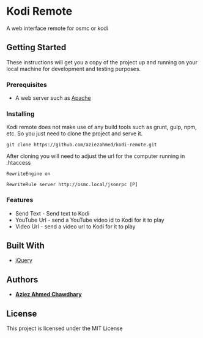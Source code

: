 # Kodi Remote

A web interface remote for osmc or kodi

## Getting Started

These instructions will get you a copy of the project up and running on your local machine for development and testing purposes. 

### Prerequisites

* A web server such as [Apache](http://httpd.apache.org)

### Installing

Kodi remote does not make use of any build tools such as grunt, gulp, npm, etc. So you just need to clone the project and serve it.

```
git clone https://github.com/aziezahmed/kodi-remote.git
```

After cloning you will need to adjust the url for the computer running in .htaccess

```
RewriteEngine on

RewriteRule server http://osmc.local/jsonrpc [P]
```

### Features

* Send Text - Send text to Kodi
* YouTube Url - send a YouTube video id to Kodi for it to play
* Video Url - send a video url to Kodi for it to play

## Built With

* [jQuery](https://jquery.com)

## Authors

* **[Aziez Ahmed Chawdhary](https://github.com/aziezahmed)**

## License

This project is licensed under the MIT License

